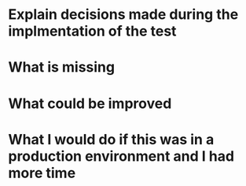 # Explain decisions made during the implmentation of the test

# What is missing 

# What could be improved 

# What I would do if this was in a production environment and I had more time
